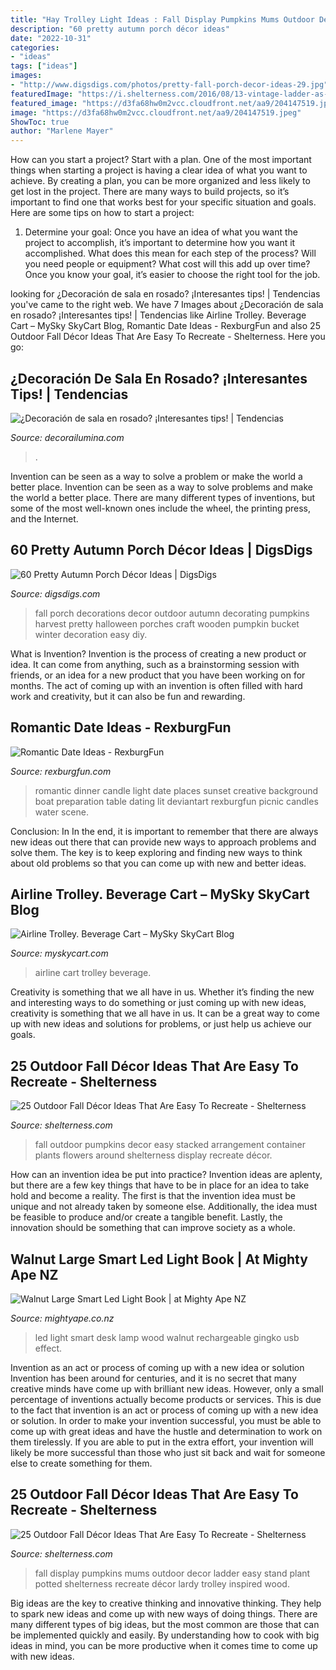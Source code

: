 ```yaml
---
title: "Hay Trolley Light Ideas : Fall Display Pumpkins Mums Outdoor Decor Ladder Easy Stand Plant Potted Shelterness Recreate Décor Lardy Trolley Inspired Wood"
description: "60 pretty autumn porch décor ideas"
date: "2022-10-31"
categories:
- "ideas"
tags: ["ideas"]
images:
- "http://www.digsdigs.com/photos/pretty-fall-porch-decor-ideas-29.jpg"
featuredImage: "https://i.shelterness.com/2016/08/13-vintage-ladder-as-a-potted-mums-display-and-pumpkins.jpg"
featured_image: "https://d3fa68hw0m2vcc.cloudfront.net/aa9/204147519.jpeg"
image: "https://d3fa68hw0m2vcc.cloudfront.net/aa9/204147519.jpeg"
ShowToc: true
author: "Marlene Mayer"
---
```



How can you start a project?
Start with a plan. One of the most important things when starting a project is having a clear idea of what you want to achieve. By creating a plan, you can be more organized and less likely to get lost in the project. There are many ways to build projects, so it’s important to find one that works best for your specific situation and goals. Here are some tips on how to start a project: 
1. Determine your goal: Once you have an idea of what you want the project to accomplish, it’s important to determine how you want it accomplished. What does this mean for each step of the process? Will you need people or equipment? What cost will this add up over time? Once you know your goal, it’s easier to choose the right tool for the job.


	

		
looking for ¿Decoración de sala en rosado? ¡Interesantes tips! | Tendencias you've came to the right web. We have 7 Images about ¿Decoración de sala en rosado? ¡Interesantes tips! | Tendencias like Airline Trolley. Beverage Cart – MySky SkyCart Blog, Romantic Date Ideas - RexburgFun and also 25 Outdoor Fall Décor Ideas That Are Easy To Recreate - Shelterness. Here you go:
		
    
## ¿Decoración De Sala En Rosado? ¡Interesantes Tips! | Tendencias

<img loading=lazy src="http://img.decorailumina.com.s3.amazonaws.com/wp-content/uploads/2013/06/salas-rosadas-11.jpg" onerror="this.onerror=null;this.src='https://tse3.mm.bing.net/th?id=OIP.1hxblDLz6Thn3bm6VAIrIAHaHa&amp;pid=15.1';" alt="¿Decoración de sala en rosado? ¡Interesantes tips! | Tendencias">

_Source: decorailumina.com_

>. 

	

Invention can be seen as a way to solve a problem or make the world a better place.
Invention can be seen as a way to solve problems and make the world a better place. There are many different types of inventions, but some of the most well-known ones include the wheel, the printing press, and the Internet.

    
## 60 Pretty Autumn Porch Décor Ideas | DigsDigs

<img loading=lazy src="http://www.digsdigs.com/photos/pretty-fall-porch-decor-ideas-29.jpg" onerror="this.onerror=null;this.src='https://tse1.mm.bing.net/th?id=OIP.AZiq8NXnELBRiGsqIDfq_wHaJ3&amp;pid=15.1';" alt="60 Pretty Autumn Porch Décor Ideas | DigsDigs">

_Source: digsdigs.com_

>fall porch decorations decor outdoor autumn decorating pumpkins harvest pretty halloween porches craft wooden pumpkin bucket winter decoration easy diy. 

	

What is Invention?
Invention is the process of creating a new product or idea. It can come from anything, such as a brainstorming session with friends, or an idea for a new product that you have been working on for months. The act of coming up with an invention is often filled with hard work and creativity, but it can also be fun and rewarding.

    
## Romantic Date Ideas - RexburgFun

<img loading=lazy src="http://rexburgfun.com/wp-content/uploads/2013/03/candle_light_dinner.jpg" onerror="this.onerror=null;this.src='https://tse1.mm.bing.net/th?id=OIP.pIZfWIQGnfiIyxMI6SQkegHaEK&amp;pid=15.1';" alt="Romantic Date Ideas - RexburgFun">

_Source: rexburgfun.com_

>romantic dinner candle light date places sunset creative background boat preparation table dating lit deviantart rexburgfun picnic candles water scene. 

	

Conclusion: In
In the end, it is important to remember that there are always new ideas out there that can provide new ways to approach problems and solve them. The key is to keep exploring and finding new ways to think about old problems so that you can come up with new and better ideas.

    
## Airline Trolley. Beverage Cart – MySky SkyCart Blog

<img loading=lazy src="https://www.myskycart.com/blog/wp-content/uploads/2020/04/Photo-Feb-01-4-18-41-PM-1-584x1024.png" onerror="this.onerror=null;this.src='https://tse4.mm.bing.net/th?id=OIP.COUK2QUAFbzQi_Lu1vYyhQHaM_&amp;pid=15.1';" alt="Airline Trolley. Beverage Cart – MySky SkyCart Blog">

_Source: myskycart.com_

>airline cart trolley beverage. 

	

Creativity is something that we all have in us. Whether it’s finding the new and interesting ways to do something or just coming up with new ideas, creativity is something that we all have in us. It can be a great way to come up with new ideas and solutions for problems, or just help us achieve our goals.

    
## 25 Outdoor Fall Décor Ideas That Are Easy To Recreate - Shelterness

<img loading=lazy src="https://i.shelterness.com/2016/08/06-fall-container-arrangement-with-fall-plants-and-flowers-pumpkins-stacked-around.jpg" onerror="this.onerror=null;this.src='https://tse4.mm.bing.net/th?id=OIP.jC8wBdOxeE3bG7V5j1JgCAHaKZ&amp;pid=15.1';" alt="25 Outdoor Fall Décor Ideas That Are Easy To Recreate - Shelterness">

_Source: shelterness.com_

>fall outdoor pumpkins decor easy stacked arrangement container plants flowers around shelterness display recreate décor. 

	

How can an invention idea be put into practice?
Invention ideas are aplenty, but there are a few key things that have to be in place for an idea to take hold and become a reality. The first is that the invention idea must be unique and not already taken by someone else. Additionally, the idea must be feasible to produce and/or create a tangible benefit. Lastly, the innovation should be something that can improve society as a whole.

    
## Walnut Large Smart Led Light Book | At Mighty Ape NZ

<img loading=lazy src="https://d3fa68hw0m2vcc.cloudfront.net/aa9/204147519.jpeg" onerror="this.onerror=null;this.src='https://tse2.mm.bing.net/th?id=OIP.fJvZOiXiC195ajZ8tJreFgHaE5&amp;pid=15.1';" alt="Walnut Large Smart Led Light Book | at Mighty Ape NZ">

_Source: mightyape.co.nz_

>led light smart desk lamp wood walnut rechargeable gingko usb effect. 

	

Invention as an act or process of coming up with a new idea or solution
Invention has been around for centuries, and it is no secret that many creative minds have come up with brilliant new ideas. However, only a small percentage of inventions actually become products or services. This is due to the fact that invention is an act or process of coming up with a new idea or solution. In order to make your invention successful, you must be able to come up with great ideas and have the hustle and determination to work on them tirelessly. If you are able to put in the extra effort, your invention will likely be more successful than those who just sit back and wait for someone else to create something for them.

    
## 25 Outdoor Fall Décor Ideas That Are Easy To Recreate - Shelterness

<img loading=lazy src="https://i.shelterness.com/2016/08/13-vintage-ladder-as-a-potted-mums-display-and-pumpkins.jpg" onerror="this.onerror=null;this.src='https://tse2.mm.bing.net/th?id=OIP.y61mXAzoyLiHKjZXi8QWRQHaJ3&amp;pid=15.1';" alt="25 Outdoor Fall Décor Ideas That Are Easy To Recreate - Shelterness">

_Source: shelterness.com_

>fall display pumpkins mums outdoor decor ladder easy stand plant potted shelterness recreate décor lardy trolley inspired wood. 

	

Big ideas are the key to creative thinking and innovative thinking. They help to spark new ideas and come up with new ways of doing things. There are many different types of big ideas, but the most common are those that can be implemented quickly and easily. By understanding how to cook with big ideas in mind, you can be more productive when it comes time to come up with new ideas.

